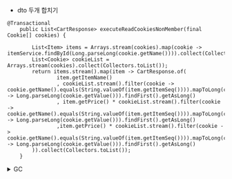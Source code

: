 
 + dto 두개 합치기 
```
@Transactional
    public List<CartResponse> executeReadCookiesNonMember(final Cookie[] cookies) {

        List<Item> items = Arrays.stream(cookies).map(cookie -> itemService.findById(Long.parseLong(cookie.getName()))).collect(Collectors.toList());
        List<Cookie> cookieList = Arrays.stream(cookies).collect(Collectors.toList());
        return items.stream().map(item -> CartResponse.of(
                item.getItemName()
                , cookieList.stream().filter(cookie -> cookie.getName().equals(String.valueOf(item.getItemSeq()))).mapToLong(cookie -> Long.parseLong(cookie.getValue())).findFirst().getAsLong()
                , item.getPrice() * cookieList.stream().filter(cookie -> cookie.getName().equals(String.valueOf(item.getItemSeq()))).mapToLong(cookie -> Long.parseLong(cookie.getValue())).findFirst().getAsLong()
                ,item.getPrice() * cookieList.stream().filter(cookie -> cookie.getName().equals(String.valueOf(item.getItemSeq()))).mapToLong(cookie -> Long.parseLong(cookie.getValue())).findFirst().getAsLong()
        )).collect(Collectors.toList());
    }
```
<details>
<summary>GC</summary>
<div markdown="1">

G1 GC를 제외한 모든 jvm에서 제공하는 모든 GC는 Generational GC이다. 
  eden과 From, To 영역에서 반복적으로 GC를 수행하며 오래된 객체를 old로 promotion 되는 GC알고리즘을 Copy Scavenge라고 한다. 

Old영역에서 일어나는 Major GC는 Full GC라고도 하는데 jvm에서 Full GC가 일어나면 모든 스레드가 멈추는 stop the world 현상이 벌어지며 
  Full GC같은 경우 전체 객체의 참조를 확인하면서 사용되지 않는 객체를 표시하여 삭제하고 메모리에 대한 compact가 필요하여 속도가 느리다. 

old영역으로 넘어가는 객체의 수를 최소화 해서 Full GC의 빈도를 줄이는것이 중요하다. 
  
The Serial GC
싱글 쓰레드 환경을 위해 설계 되었고 아주 작은 Heap영역을 가진다. 
Full GC가 일어나는 동안 애플리케이션 전체가 대기해야하는 현상이 발생하기 때문에 서버 애플리케이션에 적당하지 않다.

The Parallel GC Threads
Java 8의 디폴트 GC인 Parallel GC는 문자 그대로 병렬로 GC한다. 
메모리가 충분하고 CPU의 성능과 코어 개수가 많아 순간적으로 트래픽이 몰려도 일시 중단을 견딜 수 있고 
  GC에 의해 야기된 CPU 오버 헤드에 대해 최적화할 수 있는 애플리케이션에 가장 적합하다.
  
The Concurrent Mark & Sweep GC
간단히 CMS GC라고도 하는데, Class Loader로 부터 최초의 객체 참조가 발생하는 Root를 시작으로 객체의 참조 상태를 관리한다.

초기 Initial Mark 단계에서는 Class Loader에서 가장 가까운 객체 중 살아 있는 객체만 찾는 것으로 끝낸다. 
  따라서, 멈추는 시간은 매우 짧다. 그리고 Concurrent Mark 단계에서는 방금 살아있다고 확인한 객체에서 참조하고 있는 객체들을 따라가면서 확인한다. 
  이 단계의 특징은 다른 스레드가 실행 중인 상태에서 동시에 진행된다는 것이다.


위의 화살표가 없는 객체와 같이 더이상 Root와 연관된 객체로 부터 참조되지 않는 객체를 Unreachable 객체라고 하며 GC의 대상으로 삼는다. 
  CMS의 단점은 같은 성능을 위해 Parallel GC에 비해 더욱 많은 CPU 자원을 사용한다는 것인데 이와 같이 많은 CPU 리소스를 할당하려는 경우 메모리의 크기가 
  4GB 미만인 것으로 가정할 때 사용할 수 있는 GC 알고리즘이다.

만약 운영체제에서 JVM 인스턴스에 할당할 수 있는 메모리의 크기가 4GB보다 큰 경우에는 G1 GC 알고리즘을 사용할 수 있다. 
  CMS는 애플리케이션의 Thread 정지 시간을 최소화 하여 응답시간 지연을 줄이고자 하는 웹 애플리케이션에 적당하다.

Major GC 실행시 Application Thread와 GC Thread가 동시에 수행된다.
  

The G1(Garbage First) GC
G1 GC는 JDK 7u4 부터 도입되었으며 4GB이상의 더욱 큰 자원을 제공하고 장기적으로 CMS를 대체하기 위해 설계되었다. 
GC GC는 Generational 한 알고리즘과는 다르게 백그라운드의 멀티 쓰레드를 활용해 1MB에서 32MB까지의 수 많은 리젼으로 Heap을 분할한다.


G1 GC는 바둑판의 각 영역에 객체를 할당하고 GC를 실행한다. 
  그러다가, 해당 영역이 꽉 차면 다른 영역에서 객체를 할당하고 GC를 실행한다.
  지금까지 설명한 Young의 세가지 영역에서 데이터가 Old 영역으로 이동하는 단계가 사라진 GC 방식이라고 이해하면 된다.

G1 GC의 가장 큰 장점은 성능이다. G1은 지연 시간을 줄이기 위해서 지금까지 설명한 어떤 GC 방식보다도 빠르다.

이는 다양한 애플리케이션을 서로 격리하고 효율적인 배포 프로세스를 통해 거대한 애플리케이션 클래스를 메모리에 로드하는데 
  소요되는 비용을 절감하는 등 많은 요인을 포함하고 있다. 이는 애플리케이션을 동일한 물리적 머신에 배포할 수 있도록 하는 Docker와 같은 컨테이너 기술에 의해 가속화 되어 왔다.
  
</div>
</details>

